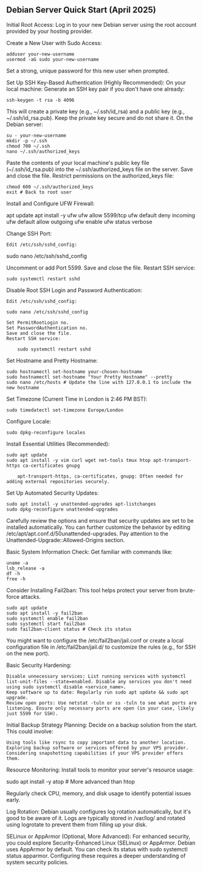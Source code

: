 ## Debian Server Quick Start (April 2025)

Initial Root Access: Log in to your new Debian server using the root account provided by your hosting provider.

Create a New User with Sudo Access:
```    
adduser your-new-username
usermod -aG sudo your-new-username
```
Set a strong, unique password for this new user when prompted.

Set Up SSH Key-Based Authentication (Highly Recommended):
On your local machine: Generate an SSH key pair if you don't have one already:

```
ssh-keygen -t rsa -b 4096
```

This will create a private key (e.g., ~/.ssh/id_rsa) and a public key (e.g., ~/.ssh/id_rsa.pub). Keep the private key secure and do not share it.
On the Debian server:

```
su - your-new-username
mkdir -p ~/.ssh
chmod 700 ~/.ssh
nano ~/.ssh/authorized_keys
```
Paste the contents of your local machine's public key file (~/.ssh/id_rsa.pub) into the ~/.ssh/authorized_keys file on the server.
Save and close the file.
Restrict permissions on the authorized_keys file:


    chmod 600 ~/.ssh/authorized_keys
    exit # Back to root user

Install and Configure UFW Firewall:


apt update
apt install -y ufw
ufw allow 5599/tcp
ufw default deny incoming
ufw default allow outgoing
ufw enable
ufw status verbose

Change SSH Port:

    Edit /etc/ssh/sshd_config:
    

sudo nano /etc/ssh/sshd_config

Uncomment or add Port 5599.
Save and close the file.
Restart SSH service:


    sudo systemctl restart sshd

Disable Root SSH Login and Password Authentication:

    Edit /etc/ssh/sshd_config:
    
```
sudo nano /etc/ssh/sshd_config
```
```
Set PermitRootLogin no.
Set PasswordAuthentication no.
Save and close the file.
Restart SSH service:
```
```
    sudo systemctl restart sshd
```

Set Hostname and Pretty Hostname:

```
sudo hostnamectl set-hostname your-chosen-hostname
sudo hostnamectl set-hostname "Your Pretty Hostname" --pretty
sudo nano /etc/hosts # Update the line with 127.0.0.1 to include the new hostname
```
Set Timezone (Current Time in London is 2:46 PM BST):

```
sudo timedatectl set-timezone Europe/London
```
Configure Locale:

```
sudo dpkg-reconfigure locales
```
Install Essential Utilities (Recommended):

```
sudo apt update
sudo apt install -y vim curl wget net-tools tmux htop apt-transport-https ca-certificates gnupg
```
```
    apt-transport-https, ca-certificates, gnupg: Often needed for adding external repositories securely.
```
Set Up Automated Security Updates:

```
sudo apt install -y unattended-upgrades apt-listchanges
sudo dpkg-reconfigure unattended-upgrades
```
Carefully review the options and ensure that security updates are set to be installed automatically. You can further customize the behavior by editing /etc/apt/apt.conf.d/50unattended-upgrades. Pay attention to the Unattended-Upgrade::Allowed-Origins section.

Basic System Information Check: Get familiar with commands like:

```
uname -a
lsb_release -a
df -h
free -h
```
Consider Installing Fail2ban: This tool helps protect your server from brute-force attacks.

```
sudo apt update
sudo apt install -y fail2ban
sudo systemctl enable fail2ban
sudo systemctl start fail2ban
sudo fail2ban-client status # Check its status
```
You might want to configure the /etc/fail2ban/jail.conf or create a local configuration file in /etc/fail2ban/jail.d/ to customize the rules (e.g., for SSH on the new port).

Basic Security Hardening:

    Disable unnecessary services: List running services with systemctl list-unit-files --state=enabled. Disable any services you don't need using sudo systemctl disable <service_name>.
    Keep software up to date: Regularly run sudo apt update && sudo apt upgrade.
    Review open ports: Use netstat -tuln or ss -tuln to see what ports are listening. Ensure only necessary ports are open (in your case, likely just 5599 for SSH).

Initial Backup Strategy Planning: Decide on a backup solution from the start. This could involve:

    Using tools like rsync to copy important data to another location.
    Exploring backup software or services offered by your VPS provider.
    Considering snapshotting capabilities if your VPS provider offers them.

Resource Monitoring: Install tools to monitor your server's resource usage:


sudo apt install -y atop # More advanced than htop

Regularly check CPU, memory, and disk usage to identify potential issues early.

Log Rotation: Debian usually configures log rotation automatically, but it's good to be aware of it. Logs are typically stored in /var/log/ and rotated using logrotate to prevent them from filling up your disk.

SELinux or AppArmor (Optional, More Advanced): For enhanced security, you could explore Security-Enhanced Linux (SELinux) or AppArmor. Debian uses AppArmor by default. You can check its status with sudo systemctl status apparmor. Configuring these requires a deeper understanding of system security policies.

